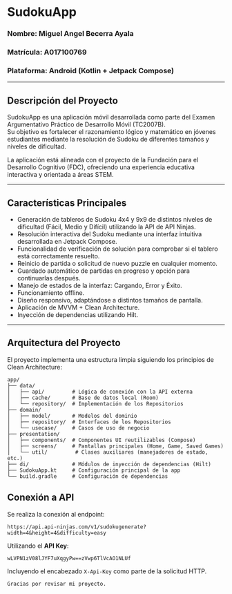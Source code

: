 # SudokuApp

### Nombre: **Miguel Angel Becerra Ayala**  
### Matrícula: **A017100769**  
### Plataforma: **Android (Kotlin + Jetpack Compose)**

---

## Descripción del Proyecto
SudokuApp es una aplicación móvil desarrollada como parte del Examen Argumentativo Práctico de Desarrollo Móvil (TC2007B).  
Su objetivo es fortalecer el razonamiento lógico y matemático en jóvenes estudiantes mediante la resolución de Sudoku de diferentes tamaños y niveles de dificultad.

La aplicación está alineada con el proyecto de la Fundación para el Desarrollo Cognitivo (FDC), ofreciendo una experiencia educativa interactiva y orientada a áreas STEM.

---

## Características Principales
- Generación de tableros de Sudoku 4x4 y 9x9 de distintos niveles de dificultad (Fácil, Medio y Difícil) utilizando la API de API Ninjas.
- Resolución interactiva del Sudoku mediante una interfaz intuitiva desarrollada en Jetpack Compose.
- Funcionalidad de verificación de solución para comprobar si el tablero está correctamente resuelto.
- Reinicio de partida o solicitud de nuevo puzzle en cualquier momento.
- Guardado automático de partidas en progreso y opción para continuarlas después.
- Manejo de estados de la interfaz: Cargando, Error y Éxito.
- Funcionamiento offline.
- Diseño responsivo, adaptándose a distintos tamaños de pantalla.
- Aplicación de MVVM + Clean Architecture.
- Inyección de dependencias utilizando Hilt.

---

## Arquitectura del Proyecto
El proyecto implementa una estructura limpia siguiendo los principios de Clean Architecture:

```
app/
├── data/
│   ├── api/         # Lógica de conexión con la API externa
│   ├── cache/       # Base de datos local (Room)
│   └── repository/  # Implementación de los Repositorios
├── domain/
│   ├── model/       # Modelos del dominio
│   ├── repository/  # Interfaces de los Repositorios
│   └── usecase/     # Casos de uso de negocio
├── presentation/
│   ├── components/  # Componentes UI reutilizables (Compose)
│   ├── screens/     # Pantallas principales (Home, Game, Saved Games)
│   └── util/         # Clases auxiliares (manejadores de estado, etc.)
├── di/              # Módulos de inyección de dependencias (Hilt)
├── SudokuApp.kt     # Configuración principal de la app
└── build.gradle     # Configuración de dependencias
```

## Conexión a API
Se realiza la conexión al endpoint:
```
https://api.api-ninjas.com/v1/sudokugenerate?width=4&height=4&difficulty=easy
```
Utilizando el **API Key**:
```
wLVPN1zV08lJYF7uXqgyPw==zVwp6TlVcAO1NLUf
```
Incluyendo el encabezado `X-Api-Key` como parte de la solicitud HTTP.
```
Gracias por revisar mi proyecto.

